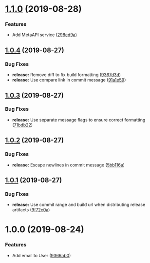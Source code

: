 # [1.1.0](https://github.com/climbcomp/climbcomp-proto/compare/v1.0.4...v1.1.0) (2019-08-28)


### Features

* Add MetaAPI service ([298cd9a](https://github.com/climbcomp/climbcomp-proto/commit/298cd9a))

## [1.0.4](https://github.com/climbcomp/climbcomp-proto/compare/v1.0.3...v1.0.4) (2019-08-27)


### Bug Fixes

* **release:** Remove diff to fix build formatting ([9367d3d](https://github.com/climbcomp/climbcomp-proto/commit/9367d3d))
* **release:** Use compare link in commit message ([91a1e59](https://github.com/climbcomp/climbcomp-proto/commit/91a1e59))

## [1.0.3](https://github.com/climbcomp/climbcomp-proto/compare/v1.0.2...v1.0.3) (2019-08-27)


### Bug Fixes

* **release:** Use separate message flags to ensure correct formatting ([71bdb22](https://github.com/climbcomp/climbcomp-proto/commit/71bdb22))

## [1.0.2](https://github.com/climbcomp/climbcomp-proto/compare/v1.0.1...v1.0.2) (2019-08-27)


### Bug Fixes

* **release:** Escape newlines in commit message ([5bb116a](https://github.com/climbcomp/climbcomp-proto/commit/5bb116a))

## [1.0.1](https://github.com/climbcomp/climbcomp-proto/compare/v1.0.0...v1.0.1) (2019-08-27)


### Bug Fixes

* **release:** Use commit range and build url when distributing release artifacts ([9f72c0a](https://github.com/climbcomp/climbcomp-proto/commit/9f72c0a))

# 1.0.0 (2019-08-24)


### Features

* Add email to User ([9366ab0](https://github.com/climbcomp/climbcomp-proto/commit/9366ab0))
